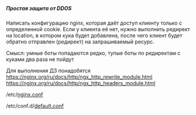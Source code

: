##### Простая защита от DDOS
Написать конфигурацию nginx, которая даёт доступ клиенту только с определенной cookie.
Если у клиента её нет, нужно выполнить редирект на location, в котором кука будет добавлена, после чего клиент будет обратно отправлен (редирект) на запрашиваемый ресурс.

Смысл: умные боты попадаются редко, тупые боты по редиректам с куками два раза не пойдут

Для выполнения ДЗ понадобятся
https://nginx.org/ru/docs/http/ngx_http_rewrite_module.html
https://nginx.org/ru/docs/http/ngx_http_headers_module.html



/etc/[nginx.conf](https://github.com/kyourselfer/OTUS_LinuxAdmin201804/blob/master/lesson24_websrv/nginx.conf)

/etc/conf.d/[default.conf](https://github.com/kyourselfer/OTUS_LinuxAdmin201804/blob/master/lesson24_websrv/default.conf)

